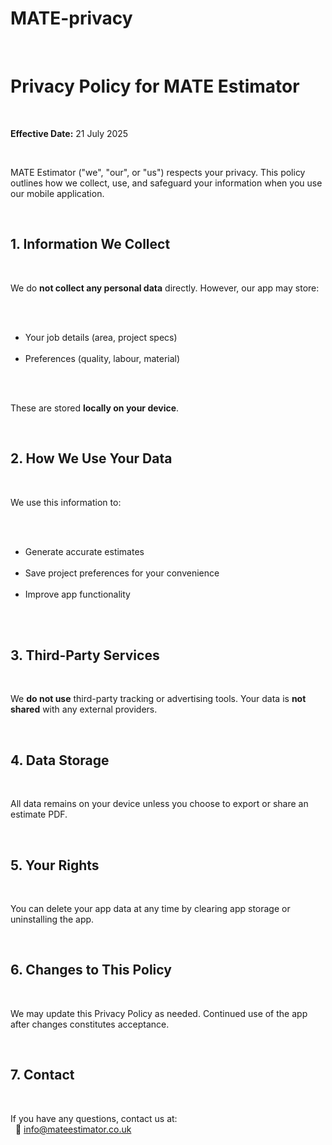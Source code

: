 # MATE-privacy
<!DOCTYPE html>
<html lang="en">
<head>
  <meta charset="UTF-8">
  <title>MATE Estimator Privacy Policy</title>
</head>
<body>
  <h1>Privacy Policy for MATE Estimator</h1>
  <p><strong>Effective Date:</strong> 21 July 2025</p>
  <p>MATE Estimator ("we", "our", or "us") respects your privacy. This policy outlines how we collect, use, and safeguard your information when you use our mobile application.</p>
  
  <h2>1. Information We Collect</h2>
  <p>We do <strong>not collect any personal data</strong> directly. However, our app may store:</p>
  <ul>
    <li>Your job details (area, project specs)</li>
    <li>Preferences (quality, labour, material)</li>
  </ul>
  <p>These are stored <strong>locally on your device</strong>.</p>
  
  <h2>2. How We Use Your Data</h2>
  <p>We use this information to:</p>
  <ul>
    <li>Generate accurate estimates</li>
    <li>Save project preferences for your convenience</li>
    <li>Improve app functionality</li>
  </ul>

  <h2>3. Third-Party Services</h2>
  <p>We <strong>do not use</strong> third-party tracking or advertising tools. Your data is <strong>not shared</strong> with any external providers.</p>

  <h2>4. Data Storage</h2>
  <p>All data remains on your device unless you choose to export or share an estimate PDF.</p>

  <h2>5. Your Rights</h2>
  <p>You can delete your app data at any time by clearing app storage or uninstalling the app.</p>

  <h2>6. Changes to This Policy</h2>
  <p>We may update this Privacy Policy as needed. Continued use of the app after changes constitutes acceptance.</p>

  <h2>7. Contact</h2>
  <p>If you have any questions, contact us at:<br>
  📧 <a href="mailto:info@mateestimator.co.uk">info@mateestimator.co.uk</a></p>
</body>
</html>
